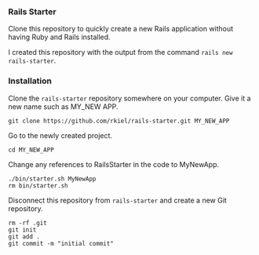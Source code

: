 ### Rails Starter

Clone this repository to quickly create a new Rails application without having Ruby and Rails installed.

I created this repository with the output from the command `rails new rails-starter`.

### Installation

Clone the `rails-starter` repository somewhere on your computer.  Give it a new name such as MY_NEW APP.

```unix
git clone https://github.com/rkiel/rails-starter.git MY_NEW_APP
```

Go to the newly created project.

```unix
cd MY_NEW_APP
```

Change any references to RailsStarter in the code to MyNewApp.

```unix
./bin/starter.sh MyNewApp
rm bin/starter.sh
```

Disconnect this repository from `rails-starter` and create a new Git repository.

```unix
rm -rf .git
git init
git add .
git commit -m "initial commit"
```


